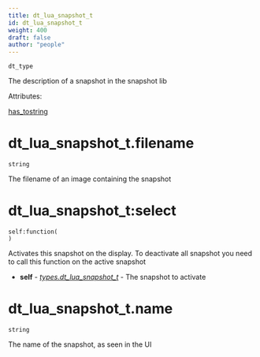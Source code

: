 ```yaml
---
title: dt_lua_snapshot_t
id: dt_lua_snapshot_t
weight: 400
draft: false
author: "people"
---
```


`dt_type`

The description of a snapshot in the snapshot lib

Attributes:

[has_tostring](../attributes#has_tostring)

# dt_lua_snapshot_t.filename

`string`

The filename of an image containing the snapshot

# dt_lua_snapshot_t:select
```
self:function(
)
```
Activates this snapshot on the display. To deactivate all snapshot you need to call this
function on the active snapshot

* **self** - _[types.dt_lua_snapshot_t](../types/dt_lua_snapshot_t)_ - The snapshot to activate

# dt_lua_snapshot_t.name

`string`

The name of the snapshot, as seen in the UI

